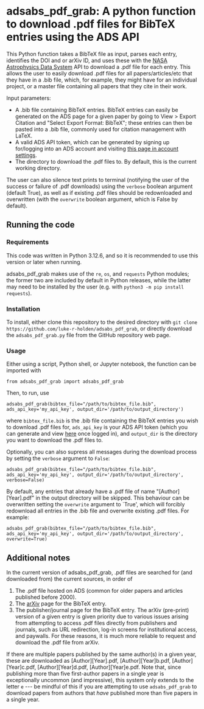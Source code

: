 # adsabs_pdf_grab: A python function to download .pdf files for BibTeX entries using the ADS API

This Python function takes a BibTeX file as input, parses each entry, identifies the DOI and or arXiv ID, and uses these with the [NASA Astrophysics Data System](https://ui.adsabs.harvard.edu/) API to download a .pdf file for each entry. This allows the user to easily download .pdf files for all papers/articles/etc that they have in a .bib file, which, for example, they might have for an individual project, or a master file containing all papers that they cite in their work.

Input parameters:
 - A .bib file containing BibTeX entries. BibTeX entries can easily be generated on the ADS page for a given paper by going to View > Export Citation and "Select Export Format: BibTeX"; these entries can then be pasted into a .bib file, commonly used for citation management with LaTeX.
 - A valid ADS API token, which can be generated by signing up for/logging into an ADS account and visiting [this page in account settings](https://ui.adsabs.harvard.edu/user/settings/token).
 - The directory to download the .pdf files to. By default, this is the current working directory.

The user can also silence text prints to terminal (notifying the user of the success or failure of .pdf downloads) using the `verbose` boolean argument (default True), as well as if existing .pdf files should be redownloaded and overwritten (with the `overwrite` boolean argument, which is False by default).

## Running the code

### Requirements

This code was written in Python 3.12.6, and so it is recommended to use this version or later when running. 

adsabs_pdf_grab makes use of the `re`, `os`, and `requests` Python modules; the former two are included by default in Python releases, while the latter may need to be installed by the user (e.g. with `python3 -m pip install requests`). 

### Installation

To install, either clone this repository to the desired directory with `git clone https://github.com/luke-r-holden/adsabs_pdf_grab`, or directly download the `adsabs_pdf_grab.py` file from the GitHub repository web page.

### Usage

Either using a script, Python shell, or Jupyter notebook, the function can be imported with 
```
from adsabs_pdf_grab import adsabs_pdf_grab
```

Then, to run, use
```
adsabs_pdf_grab(bibtex_file="/path/to/bibtex_file.bib", ads_api_key='my_api_key', output_dir='/path/to/output_directory')
```
where `bibtex_file.bib` is the .bib file containing the BibTeX entries you wish to download .pdf files for, `ads_api_key` is your ADS API token (which you can generate and view [here](https://ui.adsabs.harvard.edu/user/settings/token) once logged in), and `output_dir` is the directory you want to download the .pdf files to.

Optionally, you can also supress all messages during the download process by setting the `verbose` argument to `False`:
```
adsabs_pdf_grab(bibtex_file="/path/to/bibtex_file.bib", ads_api_key='my_api_key', output_dir='/path/to/output_directory', verbose=False)
```

By default, any entries that already have a .pdf file of name "[Author][Year].pdf" in the output directory will be skipped. This behaviour can be overwritten setting the `overwrite` argument to `True', which will forcibly redownload all entries in the .bib file and overwrite existing .pdf files. For example:
```
adsabs_pdf_grab(bibtex_file="/path/to/bibtex_file.bib", ads_api_key='my_api_key', output_dir='/path/to/output_directory', overwrite=True)
```

## Additional notes

In the current version of adsabs_pdf_grab, .pdf files are searched for (and downloaded from) the current sources, in order of 
 1) The .pdf file hosted on ADS (common for older papers and articles published before 2000).
 2) The [arXiv](https://arxiv.org/) page for the BibTeX entry.
 3) The publisher/journal page for the BibTeX entry.
The arXiv (pre-print) version of a given entry is given priority due to various issues arising from attempting to access .pdf files directly from publishers and journals, such as URL redirection, log-in screens for institutional access, and paywalls. For these reasons, it is much more reliable to request and download the .pdf file from arXiv.

If there are multiple papers published by the same author(s) in a given year, these are downloaded as [Author][Year].pdf, [Author][Year]b.pdf, [Author][Year]c.pdf, [Author][Year]d.pdf, [Author][Year]e.pdf. Note that, since publishing more than five first-author papers in a single year is exceptionally uncommon (and impressive), this system only extends to the letter `e` --- be mindful of this if you are attempting to use `adsabs_pdf_grab` to download papers from authors that *have* published more than five papers in a single year.
